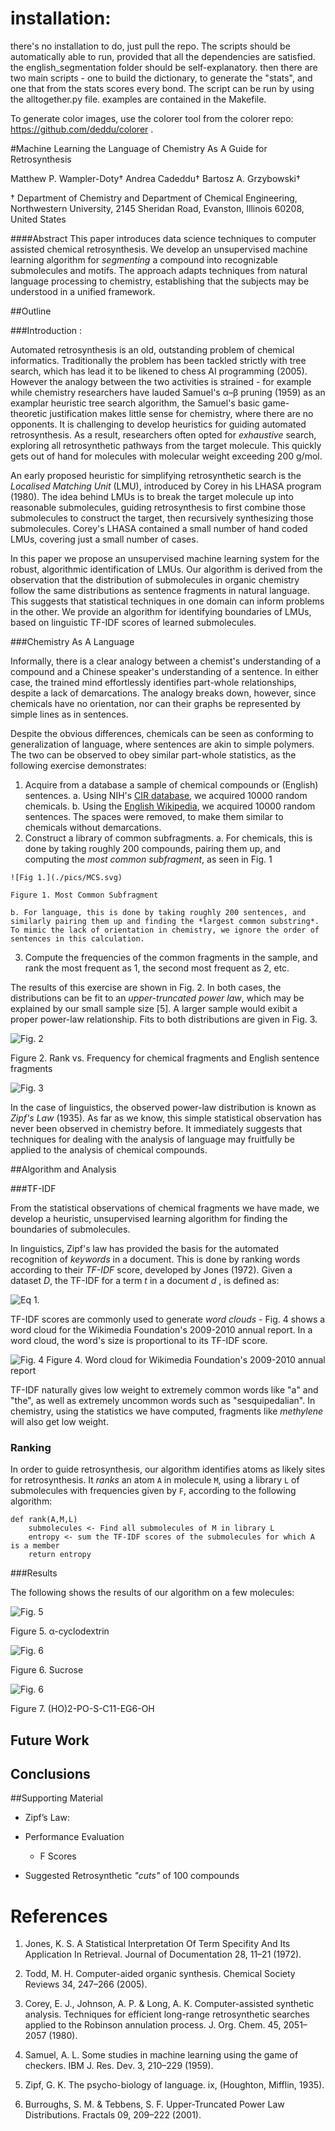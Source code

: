 # installation:
there's no installation to do, just pull the repo. 
The scripts should be automatically able to run, provided that all the dependencies are satisfied.
the english_segmentation folder should be self-explanatory.
then there are two main scripts - 
one to build the dictionary, to generate the "stats", and one that from the stats scores every bond. 
The script can be run by using the alltogether.py file. 
examples are contained in the Makefile.

To generate color images, use the colorer tool from the colorer repo: https://github.com/deddu/colorer . 


#Machine Learning the Language of Chemistry As A Guide for Retrosynthesis

Matthew P. Wampler-Doty†
Andrea Cadeddu†
Bartosz A. Grzybowski†

† Department of Chemistry and Department of Chemical Engineering, Northwestern University, 2145 Sheridan Road, Evanston, Illinois 60208, United States

####Abstract 
This paper introduces data science techniques to computer assisted chemical retrosynthesis.   We develop an unsupervised machine learning algorithm for *segmenting* a compound into recognizable submolecules and motifs.  The approach adapts techniques from natural language processing to chemistry, establishing that the subjects may be understood in a unified framework.

##Outline

###Introduction : 

Automated retrosynthesis is an old, outstanding problem of chemical informatics. Traditionally the problem has been tackled strictly with tree search, which has lead it to be likened to chess AI programming (2005).  However the analogy between the two activities is strained - for example while chemistry researchers have lauded Samuel's α–β pruning (1959) as an examplar heuristic tree search algorithm, the Samuel's basic game-theoretic justification makes little sense for chemistry, where there are no opponents.  It is challenging to develop heuristics for guiding automated retrosynthesis. As a result, researchers often opted for *exhaustive* search, exploring all retrosynthetic pathways from the target molecule.  This quickly gets out of hand for molecules with molecular weight exceeding 200 g/mol.

An early proposed heuristic for simplifying retrosynthetic search is the *Localised Matching Unit* (LMU), introduced by Corey in his LHASA program (1980).  The idea behind LMUs is to break the target molecule up into reasonable submolecules, guiding retrosynthesis to first combine those submolecules to construct the target, then recursively synthesizing those submolecules.  Corey's LHASA contained a small number of hand coded LMUs, covering just a small number of cases.

In this paper we propose an unsupervised machine learning system for the robust, algorithmic identification of LMUs.  Our algorithm is derived from the observation that the distribution of submolecules in organic chemistry follow the same distributions as sentence fragments in natural language. This suggests that statistical techniques in one domain can inform problems in the other.  We provide an algorithm for identifying boundaries of LMUs, based on linguistic TF-IDF scores of learned submolecules.

###Chemistry As A Language

Informally, there is a clear analogy between a chemist's understanding of a compound and a Chinese speaker's understanding of a sentence. In either case, the trained mind effortlessly identifies part-whole relationships, despite a lack of demarcations.  The analogy breaks down, however, since chemicals have no orientation, nor can their graphs be represented by simple lines as in sentences.

Despite the obvious differences, chemicals can be seen as conforming to generalization of language, where sentences are akin to simple polymers.  The two can be observed to obey similar part-whole statistics, as the following exercise demonstrates:

  1. Acquire from a database a sample of chemical compounds or (English) sentences.
  	a. Using NIH's [CIR database](http://cactus.nci.nih.gov/), we acquired 10000 random chemicals.
  	b. Using the [English Wikipedia](http://en.wikipedia.org), we acquired 10000 random sentences.  The spaces were removed, to make them similar to chemicals without demarcations.
  2. Construct a library of common subfragments.
    a. For chemicals, this is done by taking roughly 200 compounds, pairing them up, and computing the *most common subfragment*, as seen in Fig. 1
    
    ![Fig 1.](./pics/MCS.svg)
    
    Figure 1. Most Common Subfragment
    
    b. For language, this is done by taking roughly 200 sentences, and similarly pairing them up and finding the *largest common substring*.  To mimic the lack of orientation in chemistry, we ignore the order of sentences in this calculation.
  3. Compute the frequencies of the common fragments in the sample, and rank the most frequent as 1, the second most frequent as 2, etc.

The results of this exercise are shown in Fig. 2.  In both cases, the distributions can be fit to an *upper-truncated power law*, which may be explained by our small sample size [5].  A larger sample would exibit a proper power-law relationship.  Fits to both distributions are given in Fig. 3.

![Fig. 2](./pics/comparison.svg)

Figure 2. Rank vs. Frequency for chemical fragments and English sentence fragments

![Fig. 3](./pics/Fits-01.svg)

In the case of linguistics, the observed power-law distribution is known as *Zipf's Law* (1935).  As far as we know, this simple statistical observation has never been observed in chemistry before.  It immediately suggests that techniques for dealing with the analysis of language may fruitfully be applied to the analysis of chemical compounds.


##Algorithm and Analysis

###TF-IDF

From the statistical observations of chemical fragments we have made, we develop a heuristic, unsupervised learning algorithm for finding the boundaries of submolecules.

In linguistics, Zipf's law has provided the basis for the automated recognition of *keywords* in a document.  This is done by ranking words according to their *TF-IDF* score, developed by Jones (1972).  Given a dataset *D*, the TF-IDF for a term *t* in a document *d* , is defined as:

![Eq 1.](./pics/tfidf.svg)

TF-IDF scores are commonly used to generate *word clouds* - Fig. 4 shows a word cloud for the Wikimedia Foundation's 2009-2010 annual report.  In a word cloud, the word's size is proportional to its TF-IDF score.

![Fig. 4](./pics/Wikimedia_Annual_Report_Word_Cloud.svg)
Figure 4. Word cloud for Wikimedia Foundation's 2009-2010 annual report 


TF-IDF naturally gives low weight to extremely common words like "a" and "the", as well as extremely uncommon words such as "sesquipedalian".  In chemistry, using the statistics we have computed, fragments like *methylene* will also get low weight.

### Ranking

In order to guide retrosynthesis, our algorithm identifies atoms as likely sites for retrosynthesis.  It *ranks* an atom `A` in molecule `M`, using a library `L` of submolecules with frequencies given by `F`, according to the following algorithm:

	def rank(A,M,L)
		submolecules <- Find all submolecules of M in library L
		entropy <- sum the TF-IDF scores of the submolecules for which A is a member
		return entropy 

###Results

The following shows the results of our algorithm on a few molecules:

![Fig. 5](./pics/alpha_cyclodextrin.svg)

Figure 5. α-cyclodextrin

![Fig. 6](./pics/sucrose.svg)

Figure 6. Sucrose

![Fig. 6](./pics/adeddu2.svg)

Figure 7. (HO)2-PO-S-C11-EG6-OH

## Future Work
## Conclusions


##Supporting Material

 - Zipf’s Law:

 - Performance Evaluation
	- F Scores
 - Suggested Retrosynthetic _"cuts"_ of 100 compounds
<!--We need to agree on a way to evaluate the confidence (or error), ie. the distance between the suggested retrosynthesis from "the State Of The Art"-->


# References

1. Jones, K. S. A Statistical Interpretation Of Term Specifity And Its Application In Retrieval. Journal of Documentation 28, 11–21 (1972).

2. Todd, M. H. Computer-aided organic synthesis. Chemical Society Reviews 34, 247–266 (2005).

3. Corey, E. J., Johnson, A. P. & Long, A. K. Computer-assisted synthetic analysis. Techniques for efficient long-range retrosynthetic searches applied to the Robinson annulation process. J. Org. Chem. 45, 2051–2057 (1980).

4. Samuel, A. L. Some studies in machine learning using the game of checkers. IBM J. Res. Dev. 3, 210–229 (1959).

5. Zipf, G. K. The psycho-biology of language. ix, (Houghton, Mifflin, 1935).

6. Burroughs, S. M. & Tebbens, S. F. Upper-Truncated Power Law Distributions. Fractals 09, 209–222 (2001).


